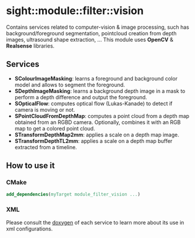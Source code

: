  
# sight::module::filter::vision

Contains services related to computer-vision & image processing, such has background/foreground segmentation, pointcloud creation from depth images, ultrasound shape extraction, ...
This module uses **OpenCV** & **Realsense** libraries.

## Services

- **SColourImageMasking**: learns a foreground and background color model and allows to segment the foreground.
- **SDepthImageMasking**: learns a background depth image in a mask to perform a depth difference and output the foreground.
- **SOpticalFlow**: computes optical flow (Lukas-Kanade) to detect if camera is moving or not.
- **SPointCloudFromDepthMap**: computes a point cloud from a depth map obtained from an RGBD camera. Optionally, combines it with an RGB map to get a colored point cloud.
- **STransformDepthMap2mm**: applies a scale on a depth map image.
- **STransformDepthTL2mm**: applies a scale on a depth map buffer extracted from a timeline.

## How to use it

### CMake

```cmake
add_dependencies(myTarget module_filter_vision ...)
```

### XML

Please consult the [doxygen](https://sight.pages.ircad.fr/sight) of each service to learn more about its use in xml configurations. 
